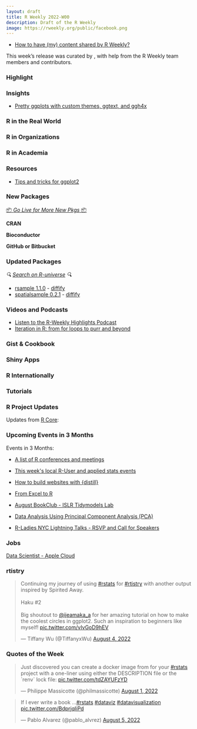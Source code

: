 ```yaml
---
layout: draft
title: R Weekly 2022-W00
description: Draft of the R Weekly
image: https://rweekly.org/public/facebook.png
---
```



+ [How to have (my) content shared by R Weekly?](https://github.com/rweekly/rweekly.org#how-to-have-my-content-shared-by-r-weekly)

This week’s release was curated by [](), with help from the R Weekly team members and contributors.


###  Highlight



### Insights

+ [Pretty ggplots with custom themes, ggtext, and ggh4x](https://www.michaelc-m.com/ggplot-extensions-and-custom-themes/)

### R in the Real World



###  R in Organizations



###  R in Academia



###  Resources


+ [Tips and tricks for ggplot2](https://erikgahner.dk/2022/tips-and-tricks-for-ggplot2/)

###  New Packages

<p class="added-hostname"><a href="https://rweekly.org/live" target="_blank" class="externalLink">📦 <i>Go Live for More New Pkgs</i> 📦</a></p>


**CRAN**



**Bioconductor**



**GitHub or Bitbucket**



### Updated Packages

<i>🔍 [Search on R-universe](https://r-universe.dev/search/) 🔍</i>

+ [rsample 1.1.0](https://github.com/tidymodels/rsample/) - [diffify](https://diffify.com/R/rsample/1.0.0/1.1.0)
+ [spatialsample 0.2.1](https://github.com/tidymodels/spatialsample/) - [diffify](https://diffify.com/R/spatialsample/0.2.0/0.2.1)

###  Videos and Podcasts

* [Listen to the R-Weekly Highlights Podcast](https://rweekly.fireside.fm/)
* [Iteration in R: from for loops to purr and beyond](https://youtu.be/pd8CLdI6kqM)


### Gist & Cookbook



### Shiny Apps



### R Internationally



###  Tutorials



<!--<div class="post-more-begin></div><div class="post-more-end"></div>-->

###  R Project Updates

Updates from [R Core](http://developer.r-project.org/blosxom.cgi/R-devel/NEWS):

###  Upcoming Events in 3 Months

Events in 3 Months:

+ [A list of R conferences and meetings](https://jumpingrivers.github.io/meetingsR/events.html)

+ [This week's local R-User and applied stats events](https://community.rstudio.com/c/irl)

+ [How to build websites with {distill}](https://www.meetup.com/oman-r-user/events/287473261/?_xtd=gqFyqTI5MjQyMDY2OaFwo2FwaQ&from=ref)

+ [From Excel to R](https://www.meetup.com/rladies-gaborone/events/286104389/)

+ [August BookClub - ISLR Tidymodels Lab](https://www.meetup.com/rladies-philly/events/287082225/)
 
+ [Data Analysis Using Principal Component Analysis (PCA)](https://www.meetup.com/rladies-chennai/events/287181350/)

+ [R-Ladies NYC Lightning Talks - RSVP and Call for Speakers](https://www.meetup.com/rladies-newyork/events/287520144/)



### Jobs

[Data Scientist - Apple Cloud](https://jobs.apple.com/en-us/details/200400071/data-scientist-apple-cloud-services-r-programming)



### rtistry

<blockquote class="twitter-tweet"><p lang="en" dir="ltr">Continuing my journey of using <a href="https://twitter.com/hashtag/rstats?src=hash&amp;ref_src=twsrc%5Etfw">#rstats</a> for <a href="https://twitter.com/hashtag/rtistry?src=hash&amp;ref_src=twsrc%5Etfw">#rtistry</a> with another output inspired by Spirited Away.<br><br>Haku #2<br><br>Big shoutout to <a href="https://twitter.com/ijeamaka_a?ref_src=twsrc%5Etfw">@ijeamaka_a</a> for her amazing tutorial on how to make the coolest circles in ggplot2. Such an inspiration to beginners like myself! <a href="https://t.co/vIvGoD9hEV">pic.twitter.com/vIvGoD9hEV</a></p>&mdash; Tiffany Wu (@TiffanyxWu) <a href="https://twitter.com/TiffanyxWu/status/1555164692770955264?ref_src=twsrc%5Etfw">August 4, 2022</a></blockquote> <script async src="https://platform.twitter.com/widgets.js" charset="utf-8"></script>

###  Quotes of the Week

<blockquote class="twitter-tweet"><p lang="en" dir="ltr">Just discovered you can create a docker image from for your <a href="https://twitter.com/hashtag/rstats?src=hash&amp;ref_src=twsrc%5Etfw">#rstats</a> project with a one-liner using either the DESCRIPTION file or the `renv` lock file: <a href="https://t.co/tdZAYUFzYD">pic.twitter.com/tdZAYUFzYD</a></p>&mdash; Philippe Massicotte (@philmassicotte) <a href="https://twitter.com/philmassicotte/status/1554063172381954051?ref_src=twsrc%5Etfw">August 1, 2022</a></blockquote> <script async src="https://platform.twitter.com/widgets.js" charset="utf-8"></script>

<blockquote class="twitter-tweet"><p lang="en" dir="ltr">If I ever write a book ...<a href="https://twitter.com/hashtag/rstats?src=hash&amp;ref_src=twsrc%5Etfw">#rstats</a> <a href="https://twitter.com/hashtag/dataviz?src=hash&amp;ref_src=twsrc%5Etfw">#dataviz</a> <a href="https://twitter.com/hashtag/datavisualization?src=hash&amp;ref_src=twsrc%5Etfw">#datavisualization</a> <a href="https://t.co/BdprjqIiPd">pic.twitter.com/BdprjqIiPd</a></p>&mdash; Pablo Alvarez (@pablo_alvrez) <a href="https://twitter.com/pablo_alvrez/status/1555539596749979649?ref_src=twsrc%5Etfw">August 5, 2022</a></blockquote> <script async src="https://platform.twitter.com/widgets.js" charset="utf-8"></script>
